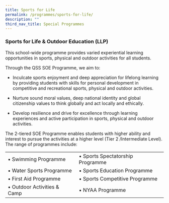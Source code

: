 ```yaml
---
title: Sports for Life
permalink: /programmes/sports-for-life/
description: ""
third_nav_title: Special Programmes
---
```


### Sports for Life & Outdoor Education (LLP)


This school-wide programme provides varied experiential learning opportunities in sports, physical and outdoor activities for all students.

  

Through the QSS SOE Programme, we aim to:

  

*   Inculcate sports enjoyment and deep appreciation for lifelong learning by providing students with skills for personal development in competitive and recreational sports, physical and outdoor activities.  
    
*   Nurture sound moral values, deep national identity and global citizenship values to think globally and act locally and ethically.  
    
*   Develop resilience and drive for excellence through learning experiences and active participation in sports, physical and outdoor activities.  
    

  

The 2-tiered SOE Programme enables students with higher ability and interest to pursue the activities at a higher level (Tier 2 /Intermediate Level). The range of programmes include:

|  	|  	|
|---	|---	|
| • Swimming Programme 	| • Sports Spectatorship Programme 	|
| • Water Sports Programme 	| • Sports Education Programme 	|
| • First Aid Programme 	| • Sports Competitive Programme 	|
| • Outdoor Activities & Camp 	| • NYAA Programme 	|